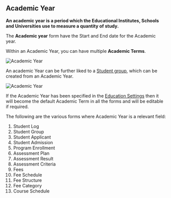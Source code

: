 ## Academic Year

**An academic year is a period which the Educational Institutes, Schools and Universities use to measure a quantity of study.**

The **Academic year** form have the Start and End date for the Academic year.

Within an Academic Year, you can have multiple **Academic Terms**.

![Academic Year](https://docs.erpnext.com/files/education-academic-year-1.png)

An academic Year can be further liked to a [Student group](https://docs.erpnext.com/docs/v13/user/manual/en/education/student-group), which can be created from an Academic Year.

![Academic Year](https://docs.erpnext.com/files/education-academic-year-2.png)

If the Academic Year has been specified in the [Education Settings](https://docs.erpnext.com/docs/v13/user/manual/en/education/education-settings) then it will become the default Academic Term in all the forms and will be editable if required.

The following are the various forms where Academic Year is a relevant field:

1.  Student Log
2.  Student Group
3.  Student Applicant
4.  Student Admission
5.  Program Enrollment
6.  Assessment Plan
7.  Assessment Result
8.  Assessment Criteria
9.  Fees
10.  Fee Schedule
11.  Fee Structure
12.  Fee Category
13.  Course Schedule
